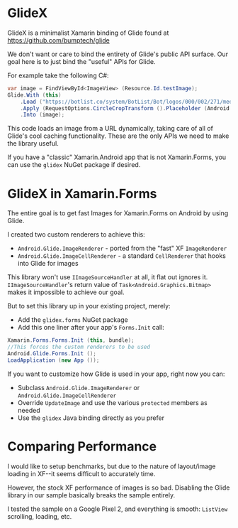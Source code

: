 # GlideX
GlideX is a minimalist Xamarin binding of Glide found at https://github.com/bumptech/glide

We don't want or care to bind the entirety of Glide's public API surface. Our goal here is to just bind the "useful" APIs for Glide.

For example take the following C#:
```csharp
var image = FindViewById<ImageView> (Resource.Id.testImage);
Glide.With (this)
    .Load ("https://botlist.co/system/BotList/Bot/logos/000/002/271/medium/chuck_norris.jpg")
    .Apply (RequestOptions.CircleCropTransform ().Placeholder (Android.Resource.Drawable.IcMenuCamera))
    .Into (image);
```

This code loads an image from a URL dynamically, taking care of all of Glide's cool caching functionality. These are the only APIs we need to make the library useful.

If you have a "classic" Xamarin.Android app that is not Xamarin.Forms, you can use the `glidex` NuGet package if desired.

# GlideX in Xamarin.Forms

The entire goal is to get fast Images for Xamarin.Forms on Android by using Glide.

I created two custom renderers to achieve this:
- `Android.Glide.ImageRenderer` - ported from the "fast" XF `ImageRenderer`
- `Android.Glide.ImageCellRenderer` - a standard `CellRenderer` that hooks into Glide for images

This library won't use `IImageSourceHandler` at all, it flat out ignores it. `IImageSourceHandler`'s return value of `Task<Android.Graphics.Bitmap>` makes it impossible to achieve our goal.

But to set this library up in your existing project, merely:
- Add the `glidex.forms` NuGet package
- Add this one liner after your app's `Forms.Init` call:

```csharp
Xamarin.Forms.Forms.Init (this, bundle);
//This forces the custom renderers to be used
Android.Glide.Forms.Init ();
LoadApplication (new App ());
```

If you want to customize how Glide is used in your app, right now you can:
- Subclass `Android.Glide.ImageRenderer` or `Android.Glide.ImageCellRenderer`
- Override `UpdateImage` and use the various `protected` members as needed
- Use the `glidex` Java binding directly as you prefer

# Comparing Performance

I would like to setup benchmarks, but due to the nature of layout/image loading in XF--it seems difficult to accurately time.

However, the stock XF performance of images is so bad. Disabling the Glide library in our sample basically breaks the sample entirely.

I tested the sample on a Google Pixel 2, and everything is smooth: `ListView` scrolling, loading, etc.